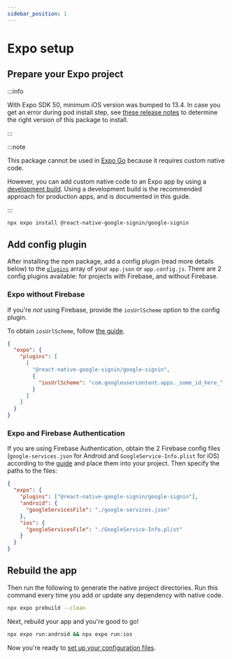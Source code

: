 ```yaml
---
sidebar_position: 1
---
```


# Expo setup

## Prepare your Expo project

:::info

With Expo SDK 50, minimum iOS version was bumped to 13.4. In case you get an error during pod install step, see [these release notes](https://github.com/react-native-google-signin/google-signin/releases/tag/v11.0.0) to determine the right version of this package to install.

:::

:::note

This package cannot be used in [Expo Go](https://docs.expo.dev/workflow/overview/#expo-go-an-optional-tool-for-learning) because it requires custom native code.

However, you can add custom native code to an Expo app by using a [development build](https://docs.expo.dev/workflow/overview/#development-builds). Using a development build is the recommended approach for production apps, and is documented in this guide.

:::

```sh
npx expo install @react-native-google-signin/google-signin
```

## Add config plugin

After installing the npm package, add a config plugin (read more details below) to the [`plugins`](https://docs.expo.io/versions/latest/config/app/#plugins) array of your `app.json` or `app.config.js`. There are 2 config plugins available: for projects with Firebase, and without Firebase.

### Expo without Firebase

If you're _not_ using Firebase, provide the `iosUrlScheme` option to the config plugin.

To obtain `iosUrlScheme`, follow [the guide](./get-config-file#ios).

```json title="app.json | js"
{
  "expo": {
    "plugins": [
      [
        "@react-native-google-signin/google-signin",
        {
          "iosUrlScheme": "com.googleusercontent.apps._some_id_here_"
        }
      ]
    ]
  }
}
```

### Expo and Firebase Authentication

If you are using Firebase Authentication, obtain the 2 Firebase config files (`google-services.json` for Android and `GoogleService-Info.plist` for iOS) according to the [guide](./get-config-file?firebase-or-not=firebase) and place them into your project. Then specify the paths to the files:

```json title="app.json | js"
{
  "expo": {
    "plugins": ["@react-native-google-signin/google-signin"],
    "android": {
      "googleServicesFile": "./google-services.json"
    },
    "ios": {
      "googleServicesFile": "./GoogleService-Info.plist"
    }
  }
}
```

## Rebuild the app

Then run the following to generate the native project directories. Run this command every time you add or update any dependency with native code.

```sh
npx expo prebuild --clean
```

Next, rebuild your app and you're good to go!

```sh
npx expo run:android && npx expo run:ios
```

Now you're ready to [set up your configuration files](/docs/setting-up/get-config-file).

